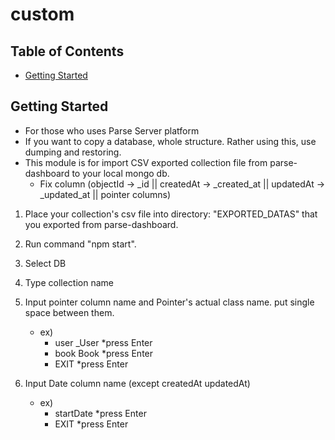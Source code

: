 # custom

## Table of Contents

- [Getting Started](#getting_started)

## Getting Started <a name = "getting_started"></a>

* For those who uses Parse Server platform
* If you want to copy a database, whole structure. Rather using this, use dumping and restoring. 
* This module is for import CSV exported collection file from parse-dashboard to your local mongo db. 
    - Fix column (objectId -> _id || createdAt -> _created_at || updatedAt -> _updated_at || pointer columns)

1. Place your collection's csv file into directory: "EXPORTED_DATAS" that you exported from parse-dashboard.
2. Run command "npm start". 
3. Select DB
4. Type collection name
5. Input pointer column name and Pointer's actual class name. put single space between them. 
    - ex) 
        - user _User *press Enter
        - book Book *press Enter
        - EXIT *press Enter

6. Input Date column name (except createdAt updatedAt)
    - ex)
        - startDate *press Enter
        - EXIT *press Enter



